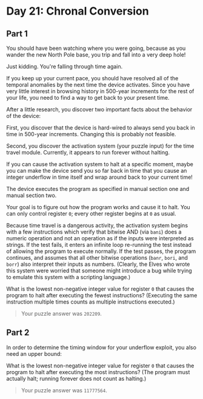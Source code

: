 # Day 21: Chronal Conversion

## Part 1

You should have been watching where you were going, because as you wander the new North Pole base, you trip and fall into a very deep hole!

Just kidding. You're falling through time again.

If you keep up your current pace, you should have resolved all of the temporal anomalies by the next time the device activates. Since you have very little interest in browsing history in 500-year increments for the rest of your life, you need to find a way to get back to your present time.

After a little research, you discover two important facts about the behavior of the device:

First, you discover that the device is hard-wired to always send you back in time in 500-year increments. Changing this is probably not feasible.

Second, you discover the activation system (your puzzle input) for the time travel module. Currently, it appears to run forever without halting.

If you can cause the activation system to halt at a specific moment, maybe you can make the device send you so far back in time that you cause an integer underflow in time itself and wrap around back to your current time!

The device executes the program as specified in manual section one and manual section two.

Your goal is to figure out how the program works and cause it to halt. You can only control register `0`; every other register begins at `0` as usual.

Because time travel is a dangerous activity, the activation system begins with a few instructions which verify that bitwise AND (via `bani`) does a numeric operation and not an operation as if the inputs were interpreted as strings. If the test fails, it enters an infinite loop re-running the test instead of allowing the program to execute normally. If the test passes, the program continues, and assumes that all other bitwise operations (`banr`, `bori`, and `borr`) also interpret their inputs as numbers. (Clearly, the Elves who wrote this system were worried that someone might introduce a bug while trying to emulate this system with a scripting language.)

What is the lowest non-negative integer value for register `0` that causes the program to halt after executing the fewest instructions? (Executing the same instruction multiple times counts as multiple instructions executed.)

> Your puzzle answer was `202209`.

## Part 2

In order to determine the timing window for your underflow exploit, you also need an upper bound:

What is the lowest non-negative integer value for register `0` that causes the program to halt after executing the most instructions? (The program must actually halt; running forever does not count as halting.)

> Your puzzle answer was `11777564`.
